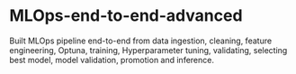 # MLOps-end-to-end-advanced
Built MLOps pipeline end-to-end from data ingestion, cleaning, feature engineering, Optuna, training, Hyperparameter tuning, validating, selecting best model, model validation, promotion and inference.
